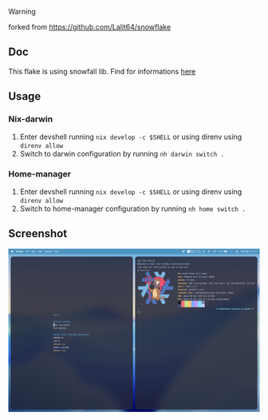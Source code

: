> [!WARNING]
> forked from https://github.com/Lalit64/snowflake

## Doc

This flake is using snowfall lib. Find for informations [here](https://snowfall.org/guides/lib/quickstart/)

## Usage

### Nix-darwin

1. Enter devshell running `nix develop -c $SHELL` or using direnv using `direnv allow`
2. Switch to darwin configuration by running `nh darwin switch .`

### Home-manager

1. Enter devshell running `nix develop -c $SHELL` or using direnv using `direnv allow`
2. Switch to home-manager configuration by running `nh home switch .`

## Screenshot

![](.github/assets/home.png)
